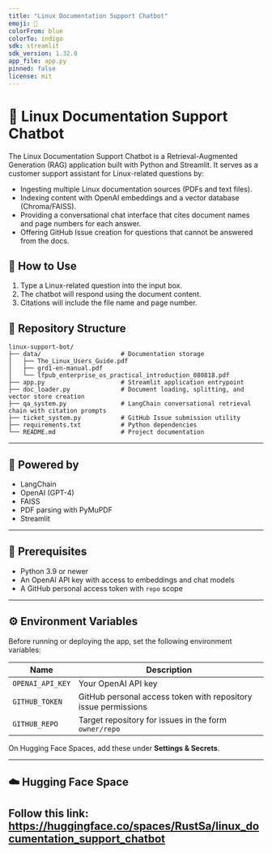 ```yaml
---
title: "Linux Documentation Support Chatbot"
emoji: 📘
colorFrom: blue
colorTo: indigo
sdk: streamlit
sdk_version: 1.32.0
app_file: app.py
pinned: false
license: mit
---
```


# 📘 Linux Documentation Support Chatbot

The Linux Documentation Support Chatbot is a Retrieval-Augmented Generation (RAG) application built with Python and Streamlit. It serves as a customer support assistant for Linux-related questions by:

* Ingesting multiple Linux documentation sources (PDFs and text files).
* Indexing content with OpenAI embeddings and a vector database (Chroma/FAISS).
* Providing a conversational chat interface that cites document names and page numbers for each answer.
* Offering GitHub Issue creation for questions that cannot be answered from the docs.

## 🚀 How to Use

1. Type a Linux-related question into the input box.
2. The chatbot will respond using the document content.
3. Citations will include the file name and page number.

## 📂 Repository Structure

```
linux-support-bot/
├── data/                      # Documentation storage
│   ├── The_Linux_Users_Guide.pdf
│   ├── grd1-en-manual.pdf 
│   └── lfpub_enterprise_os_practical_introduction_080818.pdf
├── app.py                     # Streamlit application entrypoint
├── doc_loader.py              # Document loading, splitting, and vector store creation
├── qa_system.py               # LangChain conversational retrieval chain with citation prompts
├── ticket_system.py           # GitHub Issue submission utility
├── requirements.txt           # Python dependencies
└── README.md                  # Project documentation
```

---

## 🧠 Powered by

- LangChain
- OpenAI (GPT-4)
- FAISS
- PDF parsing with PyMuPDF
- Streamlit

---

## 🔧 Prerequisites

* Python 3.9 or newer
* An OpenAI API key with access to embeddings and chat models
* A GitHub personal access token with `repo` scope

---

## ⚙️ Environment Variables

Before running or deploying the app, set the following environment variables:

| Name             | Description                                                    |
| ---------------- | -------------------------------------------------------------- |
| `OPENAI_API_KEY` | Your OpenAI API key                                            |
| `GITHUB_TOKEN`   | GitHub personal access token with repository issue permissions |
| `GITHUB_REPO`    | Target repository for issues in the form `owner/repo`          |

On Hugging Face Spaces, add these under **Settings & Secrets**.

---

## ☁️ Hugging Face Space

Follow this link: https://huggingface.co/spaces/RustSa/linux_documentation_support_chatbot
---
